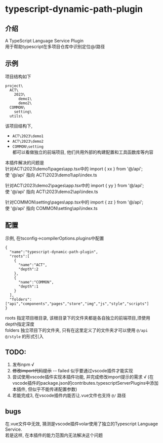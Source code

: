 # typescript-dynamic-path-plugin

## 介绍
A TypeScript Language Service Plugin  
用于帮助typescript在多项目仓库中识别定位@/路径  

## 示例
项目结构如下
```
project\
  ACT\
    2023\
      demo1\
      demo2\
  COMMON\
    setting\
  utils\
```
该项目结构下, 
+  ```ACT\2023\demo1```   
+ ```ACT\2023\demo2```   
+ ```COMMON\setting```       
都可以看做独立的前端项目, 他们共用外部的构建配置和工具函数库等内容     

本插件解决的问题是       
针对ACT\2023\demo1\pages\app.tsx中的 import { xx } from '@/api';     
使 '@/api' 指向 ACT\2023\demo1\api\index.ts

针对ACT\2023\demo2\pages\app.tsx中的 import { yy } from '@/api';     
使 '@/api' 指向 ACT\2023\demo2\api\index.ts

针对COMMON\setting\pages\app.tsx中的 import { zz } from '@/api';     
使 '@/api' 指向 COMMON\setting\api\index.ts

## 配置
示例, 在tsconfig->compilerOptions.plugins中配置
```
{
  "name":"typescript-dynamic-path-plugin",
  "roots":[
    {
      "name":"ACT",
      "depth":2
    },
    {
      "name":"COMMON",
      "depth":1
    }
  ],
  "folders":["api","components","pages","store","img","js","style","scripts"]
}
```
roots 指定项目根目录, 该根目录下的文件夹都是各自独立的前端项目,须使用depth指定深度          
folders 独立项目下的文件夹, 只有在这里定义了的文件夹才可以使用 ```@/api``` ```@/style``` 的形式引入  


## TODO:
1. 发布npm √
2. ~~修改import代码提示~~ -- failed 似乎要通过vscode插件才能实现           
3. 尝试使用vscode插件实现本插件功能, 并完成修改import提示的需求 √    (在vscode插件的package.json的contributes.typescriptServerPlugins中添加本插件, 但似乎不能传递配置参数)
4. 若能完成3, 在vscode插件内能否让.vue文件也支持 ```@/``` 路径

## bugs
在.vue文件中无效, 猜测是vscode插件volar使用了独立的Typescript Language Service.      
若是这样, 在本插件的能力范围内无法解决这个问题
